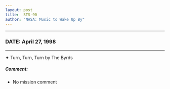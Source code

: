 ```yaml
---
layout: post
title:  STS-90
author: "NASA: Music to Wake Up By"
---
```


----
### DATE: April 27, 1998
----
✦ Turn, Turn, Turn by The Byrds

##### Comment:
* No mission comment

